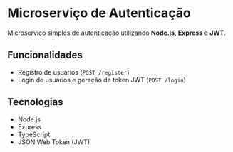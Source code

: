# Microserviço de Autenticação

Microserviço simples de autenticação utilizando **Node.js**, **Express** e **JWT**.

## Funcionalidades

- Registro de usuários (`POST /register`)
- Login de usuários e geração de token JWT (`POST /login`)

## Tecnologias

- Node.js
- Express
- TypeScript
- JSON Web Token (JWT)

